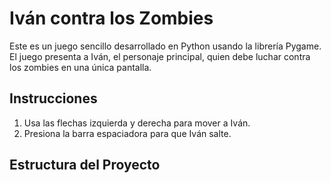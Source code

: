 # Iván contra los Zombies

Este es un juego sencillo desarrollado en Python usando la librería Pygame. El juego presenta a Iván, el personaje principal, quien debe luchar contra los zombies en una única pantalla.

## Instrucciones

1. Usa las flechas izquierda y derecha para mover a Iván.
2. Presiona la barra espaciadora para que Iván salte.

## Estructura del Proyecto
